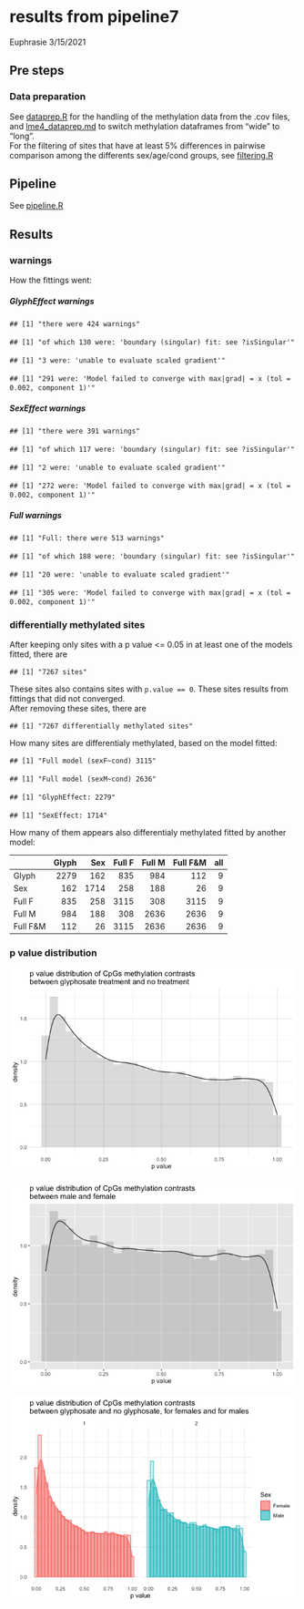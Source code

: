 results from pipeline7
================
Euphrasie
3/15/2021

## Pre steps

### Data preparation

See [dataprep.R](./dataprep.R) for the handling of the methylation data
from the .cov files, and [lme4\_dataprep.md](./lme4_dataprep.md) to
switch methylation dataframes from “wide” to “long”.  
For the filtering of sites that have at least 5% differences in pairwise
comparison among the differents sex/age/cond groups, see
[filtering.R](./filtering.R)

## Pipeline

See [pipeline.R](./pipeline.R)

## Results

### warnings

How the fittings went:

##### GlyphEffect warnings

    ## [1] "there were 424 warnings"

    ## [1] "of which 130 were: 'boundary (singular) fit: see ?isSingular'"

    ## [1] "3 were: 'unable to evaluate scaled gradient'"

    ## [1] "291 were: 'Model failed to converge with max|grad| = x (tol = 0.002, component 1)'"

##### SexEffect warnings

    ## [1] "there were 391 warnings"

    ## [1] "of which 117 were: 'boundary (singular) fit: see ?isSingular'"

    ## [1] "2 were: 'unable to evaluate scaled gradient'"

    ## [1] "272 were: 'Model failed to converge with max|grad| = x (tol = 0.002, component 1)'"

##### Full warnings

    ## [1] "Full: there were 513 warnings"

    ## [1] "of which 188 were: 'boundary (singular) fit: see ?isSingular'"

    ## [1] "20 were: 'unable to evaluate scaled gradient'"

    ## [1] "305 were: 'Model failed to converge with max|grad| = x (tol = 0.002, component 1)'"

### differentially methylated sites

After keeping only sites with a p value &lt;= 0.05 in at least one of
the models fitted, there are

    ## [1] "7267 sites"

These sites also contains sites with `p.value == 0`. These sites results
from fittings that did not converged.  
After removing these sites, there are

    ## [1] "7267 differentially methylated sites"

How many sites are differentialy methylated, based on the model fitted:

    ## [1] "Full model (sexF~cond) 3115"

    ## [1] "Full model (sexM~cond) 2636"

    ## [1] "GlyphEffect: 2279"

    ## [1] "SexEffect: 1714"

How many of them appears also differentialy methylated fitted by another
model:
<table class="table table-striped table-hover" style="margin-left: auto; margin-right: auto;">
<thead>
<tr>
<th style="text-align:left;">
</th>
<th style="text-align:right;">
Glyph
</th>
<th style="text-align:right;">
Sex
</th>
<th style="text-align:right;">
Full F
</th>
<th style="text-align:right;">
Full M
</th>
<th style="text-align:right;">
Full F&M
</th>
<th style="text-align:right;">
all
</th>
</tr>
</thead>
<tbody>
<tr>
<td style="text-align:left;">
Glyph
</td>
<td style="text-align:right;">
2279
</td>
<td style="text-align:right;">
162
</td>
<td style="text-align:right;">
835
</td>
<td style="text-align:right;">
984
</td>
<td style="text-align:right;">
112
</td>
<td style="text-align:right;">
9
</td>
</tr>
<tr>
<td style="text-align:left;">
Sex
</td>
<td style="text-align:right;">
162
</td>
<td style="text-align:right;">
1714
</td>
<td style="text-align:right;">
258
</td>
<td style="text-align:right;">
188
</td>
<td style="text-align:right;">
26
</td>
<td style="text-align:right;">
9
</td>
</tr>
<tr>
<td style="text-align:left;">
Full F
</td>
<td style="text-align:right;">
835
</td>
<td style="text-align:right;">
258
</td>
<td style="text-align:right;">
3115
</td>
<td style="text-align:right;">
308
</td>
<td style="text-align:right;">
3115
</td>
<td style="text-align:right;">
9
</td>
</tr>
<tr>
<td style="text-align:left;">
Full M
</td>
<td style="text-align:right;">
984
</td>
<td style="text-align:right;">
188
</td>
<td style="text-align:right;">
308
</td>
<td style="text-align:right;">
2636
</td>
<td style="text-align:right;">
2636
</td>
<td style="text-align:right;">
9
</td>
</tr>
<tr>
<td style="text-align:left;">
Full F&M
</td>
<td style="text-align:right;">
112
</td>
<td style="text-align:right;">
26
</td>
<td style="text-align:right;">
3115
</td>
<td style="text-align:right;">
2636
</td>
<td style="text-align:right;">
2636
</td>
<td style="text-align:right;">
9
</td>
</tr>
</tbody>
</table>

### p value distribution

![](output7_files/figure-gfm/unnamed-chunk-8-1.png)<!-- -->

![](output7_files/figure-gfm/unnamed-chunk-9-1.png)<!-- -->

![](output7_files/figure-gfm/unnamed-chunk-10-1.png)<!-- -->
